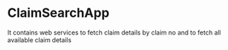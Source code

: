 # ClaimSearchApp
It contains web services to fetch claim details by claim no and to fetch all available claim details
